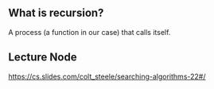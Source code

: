 ## What is recursion?

A process (a function in our case) that calls itself.

## Lecture Node

https://cs.slides.com/colt_steele/searching-algorithms-22#/